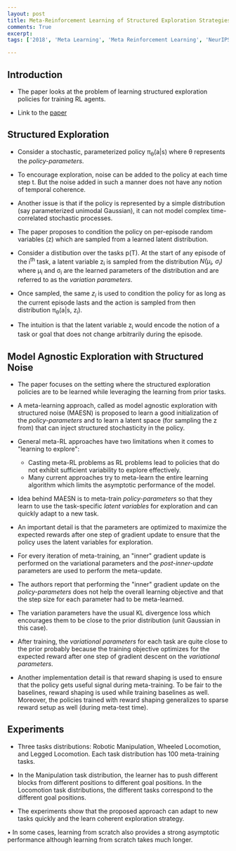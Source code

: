```yaml
---
layout: post
title: Meta-Reinforcement Learning of Structured Exploration Strategies
comments: True
excerpt: 
tags: ['2018', 'Meta Learning', 'Meta Reinforcement Learning', 'NeurIPS 2018', 'Reinforcement Learning', 'Structured Exploration', AI, Exploration, NeurIPS, RL]

---
```

## Introduction

* The paper looks at the problem of learning structured exploration policies for training RL agents.

* Link to the [paper](https://arxiv.org/abs/1802.07245)

## Structured Exploration

* Consider a stochastic, parameterized policy &pi;<sub>&theta;</sub>(a\|s) where &theta; represents the *policy-parameters*.

* To encourage exploration, noise can be added to the policy at each time step t. But the noise added in such a manner does not have any notion of temporal coherence.

* Another issue is that if the policy is represented by a simple distribution (say parameterized unimodal Gaussian), it can not model complex time-correlated stochastic processes.

* The paper proposes to condition the policy on per-episode random variables (z) which are sampled from a learned latent distribution.

* Consider a distibution over the tasks p(T). At the start of any episode of the i<sup>th</sup> task, a latent variable z<sub>i</sub> is sampled from the distribution *N(&mu;<sub>i</sub>, &sigma;<sub>i</sub>)* where &mu;<sub>i</sub> and &sigma;<sub>i</sub> are the learned parameters of the distribution and are referred to as the *variation parameters*.

* Once sampled, the same *z<sub>i</sub>* is used to condition the policy for as long as the current episode lasts and the action is sampled from then distribution &pi;<sub>&theta;</sub>(a\|s, z<sub>i</sub>).

* The intuition is that the latent variable z<sub>i</sub> would encode the notion of a task or goal that does not change arbitrarily during the episode.

## Model Agnostic Exploration with Structured Noise

* The paper focuses on the setting where the structured exploration policies are to be learned while leveraging the learning from prior tasks. 

* A meta-learning approach, called as model agnostic exploration with structured noise (MAESN) is proposed to learn a good initialization of the *policy-parameters* and to learn a latent space (for sampling the z from) that can inject structured stochasticity in the policy.

* General meta-RL approaches have two limitations when it comes to "learning to explore":

    * Casting meta-RL problems as RL problems lead to policies that do not exhibit sufficient variability to explore effectively.
    * Many current approaches try to meta-learn the entire learning algorithm which limits the asymptotic performance of the model.

* Idea behind MAESN is to meta-train *policy-parameters* so that they learn to use the task-specific *latent variables* for exploration and can quickly adapt to a new task.

* An important detail is that the parameters are optimized to maximize the expected rewards after one step of gradient update to ensure that the policy uses the latent variables for exploration.

* For every iteration of meta-training, an "inner" gradient update is performed on the variational parameters and the *post-inner-update* parameters are used to perform the meta-update.

* The authors report that performing the "inner" gradient update on the *policy-parameters* does not help the overall learning objective and that the step size for each parameter had to be meta-learned.

* The variation parameters have the usual KL divergence loss which encourages them to be close to the prior distribution (unit Gaussian in this case).

* After training, the *variational parameters* for each task are quite close to the prior probably because the training objective optimizes for the expected reward after one step of gradient descent on the *variational parameters*. 

* Another implementation detail is that reward shaping is used to ensure that the policy gets useful signal during meta-training. To be fair to the baselines, reward shaping is used while training baselines as well. Moreover, the policies trained with reward shaping generalizes to sparse reward setup as well (during meta-test time).

## Experiments

* Three tasks distributions: Robotic Manipulation, Wheeled Locomotion, and Legged Locomotion. Each task distribution has 100 meta-training tasks.

* In the Manipulation task distribution, the learner has to push different blocks from different positions to different goal positions. In the Locomotion task distributions, the different tasks correspond to the different goal positions.

* The experiments show that the proposed approach can adapt to new tasks quickly and the learn coherent exploration strategy.

• In some cases, learning from scratch also provides a strong asymptotic performance although learning from scratch takes much longer.